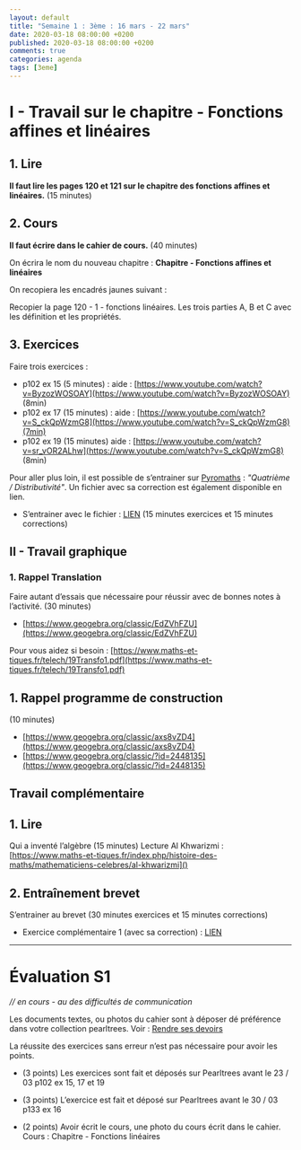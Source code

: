 ```yaml
---
layout: default
title: "Semaine 1 : 3ème : 16 mars - 22 mars"
date: 2020-03-18 08:00:00 +0200
published: 2020-03-18 08:00:00 +0200
comments: true
categories: agenda
tags: [3eme]
---
```



# I - Travail sur le chapitre - Fonctions affines et linéaires

## 1. Lire

**Il faut lire les pages 120 et 121 sur le chapitre des fonctions affines et linéaires.** (15 minutes)

## 2. Cours

**Il faut écrire dans le cahier de cours.** (40 minutes)

On écrira le nom du nouveau chapitre : **Chapitre - Fonctions affines et linéaires**

On recopiera les encadrés jaunes suivant :

Recopier la page 120 - 1 - fonctions linéaires. Les trois parties A, B et C avec les définition et les propriétés.

## 3. Exercices

Faire trois exercices :

* p102 ex 15 (5 minutes) : aide : [https://www.youtube.com/watch?v=ByzozWOSOAY](https://www.youtube.com/watch?v=ByzozWOSOAY) (8min)
* p102 ex 17 (15 minutes) : aide : [https://www.youtube.com/watch?v=S_ckQpWzmG8](https://www.youtube.com/watch?v=S_ckQpWzmG8)(7min)
* p102 ex 19 (15 minutes) aide : [https://www.youtube.com/watch?v=sr_vOR2ALhw](https://www.youtube.com/watch?v=S_ckQpWzmG8) (8min)

Pour aller plus loin, il est possible de s’entrainer sur [Pyromaths](https://enligne.pyromaths.org/) : *"Quatrième / Distributivité"*. Un fichier avec sa correction est également disponible en lien.

* S’entrainer avec le fichier : [LIEN](http://www.holomoprphe.fr/_data/doc/4eme/S1/4c1-entrainement-reduire.pdf) (15 minutes exercices et 15 minutes corrections)

<!--more-->
## II - Travail graphique

### 1. Rappel Translation

Faire autant d’essais que nécessaire pour réussir avec de bonnes notes à l’activité. (30 minutes)

* [https://www.geogebra.org/classic/EdZVhFZU](https://www.geogebra.org/classic/EdZVhFZU)

Pour vous aidez si besoin : [https://www.maths-et-tiques.fr/telech/19Transfo1.pdf](https://www.maths-et-tiques.fr/telech/19Transfo1.pdf)

## 1. Rappel programme de construction 

(10 minutes)

* [https://www.geogebra.org/classic/axs8vZD4](https://www.geogebra.org/classic/axs8vZD4)
* [https://www.geogebra.org/classic/?id=2448135](https://www.geogebra.org/classic/?id=2448135)


## Travail complémentaire

## 1. Lire
Qui a inventé l’algèbre (15 minutes)
Lecture Al Khwarizmi : [https://www.maths-et-tiques.fr/index.php/histoire-des-maths/mathematiciens-celebres/al-khwarizmi]()

## 2. Entraînement brevet

S’entrainer au brevet (30 minutes exercices et 15 minutes corrections)

* Exercice complémentaire 1 (avec sa correction) : [LIEN](http://www.holomoprphe.fr/_data/doc/3eme/S1/3c1-bb1.pdf)

--------------------------------------

# Évaluation S1


*// en cours - au des difficultés de communication*

Les documents textes, ou photos du cahier sont à déposer dé préférence dans votre collection pearltrees. Voir : [Rendre ses devoirs](/rendu/)

La réussite des exercices sans erreur n’est pas nécessaire pour avoir les points.

* (3 points) Les exercices sont fait et déposés sur Pearltrees avant le 23 / 03
p102 ex 15, 17 et 19

* (3 points) L’exercice est fait et déposé sur Pearltrees avant le 30 / 03
p133 ex 16

* (2 points) Avoir écrit le cours, une photo du cours écrit dans le cahier. Cours : Chapitre - Fonctions
linéaires